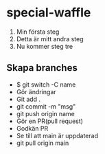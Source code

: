 # special-waffle
1. Min första steg
2. Detta är mitt andra steg
3. Nu kommer steg tre

## Skapa branches 
* $ git switch -C name
* Gör ändringar
* Git add .
* git commit -m "msg"
* git push origin name 
* Gör en PR(pull request)
* Godkän PR 
* Se till att main är uppdaterad 
* git pull origin main